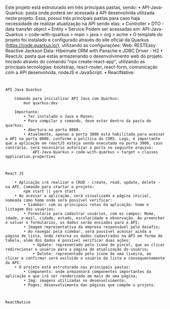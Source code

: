 Este projeto está estruturado em três principais pastas, sendo:
    • API-Java-Quarkus: pasta onde poderá ser acessada a API desenvolvida utilizada neste projeto. Essa, possui três principais pastas para caso haja necessidade de realizar atualização na API sendo elas:
        • Controller
        • DTO - data transfer object
        • Entity
        • Service
            Podem ser acessadas em: API-Java-Quarkus > code-with-quarkus > main > java > org > acme
        • O template do projeto foi instalado e configurado através do site oficial da Quarkus (https://code.quarkus.io/), utilizando as configurações:
            Web: RESTEasy Reactive Jackson
            Data: Hibernate ORM with Panache e JDBC Driver - H2
    • ReactJs: pasta que estás armazenando o desenvolvimento web do projeto. Iniciado através do comando "npx create-react-app", utilizando as principais tecnologias: bootstrap, react-router, react-form, comunicação com a API desenvolvida, nodeJS e JavaScript.
    • ReactNative:

#
    API Java Quarkus

        Comando para inicializar API Java com Quarkus: 
            mvn quarkus:dev

        Importante:
            • Ter instalado o Java e Maven;
            • Para compilar o comando, deve estar dentro da pasta do quarkus;
            • Abertura na porta 8080.
            • Atualmente, apenas a porta 3000 está habilitada para acessar a API na porta 8080, conforme a política do CORS. Logo, é importante que a aplicação em reactJS esteja sendo executada na porta 3000, caso contrário, será necessário autorizar a porta no seguinte arquivo:
                API-Java-Quarkus > code-with-quarkus > target > classes application.properties

#
    React JS

        • Aplicação irá realizar o CRUD - create, read, update, delete - na API. Comando para startar o projeto:
            npm start || yarn start
        • Ao acessar a aplicação, será visualizada a página inicial, nomeada como home onde será possível verificar:
            • Sidebar: com as principais rotas da aplicação: home e listagem dos usuários;
            • Formulário para cadastrar usuários, com os campos: Nome, idade, e-mail, cidade, estado, escolaridade e observação. Ao preencher e salvar o formulários, os dados serão enviados para a API;
            • Imagem representativa da empresa responsável pelo desafio;
            • Ao navegar pela sidebar, será possível acessar ainda a página de lista, onde retorna os dados cadastrados na API em forma de tabela, além dos dados é possível verificar duas ações:
                • Update: representado pelo ícone de pincel, que ao clicar redirecionar o usuário para a página de atualização do usuário;
                • Delete: representado pelo ícone de uma lixeira, ao clicar e confirmar será excluído o usuário da lista e consequentemente da API.
        • O projeto está estruturado nas principais pastas:
            • Components: onde armazenará componentes importantes da aplicação e que irá ser renderizado em mais de uma página;
            • Img: imagens utilizadas no desenvolvimento;
            • Pages: desenvolvimento das páginas que compõe o projeto.

#
    ReactNative